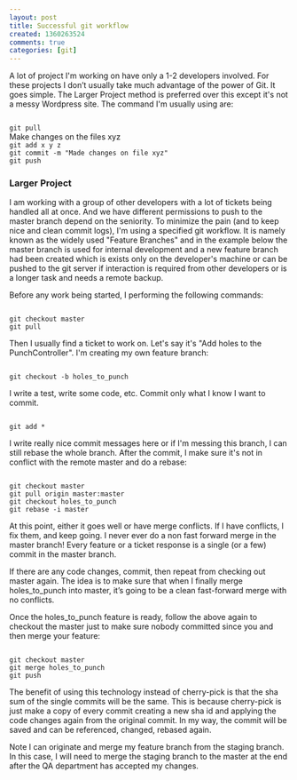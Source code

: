 ```yaml
---
layout: post
title: Successful git workflow
created: 1360263524
comments: true
categories: [git]
---
```

A lot of project I'm working on have only a 1-2 developers involved. For these projects I don’t usually take much advantage of the power of Git. It goes simple. The Larger Project method is preferred over this except it's not a messy Wordpress site. The command I'm usually using are:

<code>
git pull
</code>
Make changes on the files xyz
<code>
git add x y z
git commit -m "Made changes on file xyz"
git push
</code>

<h3>Larger Project</h3>

I am working with a group of other developers with a lot of tickets being handled all at once. And we have different permissions to push to the master branch depend on the seniority. To minimize the pain (and to keep nice and clean commit logs), I'm using a specified git workflow. It is namely known as the widely used "Feature Branches" and in the example below the master branch is used for internal development and a new feature branch had been created which is exists only on the developer's machine or can be pushed to the git server if interaction is required from other developers or is a longer task and needs a remote backup.

Before any work being started, I performing the following commands:

<code>
git checkout master
git pull
</code>

Then I usually find a ticket to work on. Let's say it's "Add holes to the PunchController". I'm creating my own feature branch:

<code>
git checkout -b holes_to_punch
</code>

I write a test, write some code, etc. Commit only what I know I want to commit.

<code>
git add <files>*
</code>

I write really nice commit messages here or if I'm messing this branch, I can still rebase the whole branch. After the commit, I make sure it's not in conflict with the remote master and do a rebase:

<code>
git checkout master
git pull origin master:master
git checkout holes_to_punch
git rebase -i master
</code>

At this point, either it goes well or have merge conflicts. If I have conflicts, I fix them, and keep going. I never ever do a non fast forward merge in the master branch! Every feature or a ticket response is a single (or a few) commit in the master branch.

If there are any code changes, commit, then repeat from checking out master again. The idea is to make sure that when I finally merge holes_to_punch into master, it’s going to be a clean fast-forward merge with no conflicts.

Once the holes_to_punch feature is ready, follow the above again to checkout the master just to make sure nobody committed since you and then merge your feature:

<code>
git checkout master
git merge holes_to_punch
git push
</code>

The benefit of using this technology instead of cherry-pick is that the sha sum of the single commits will be the same. This is because cherry-pick is just make a copy of every commit creating a new sha id and applying the code changes again from the original commit. In my way, the commit will be saved and can be referenced, changed, rebased again.

Note I can originate and merge my feature branch from the staging branch. In this case, I will need to merge the staging branch to the master at the end after the QA department has accepted my changes.
